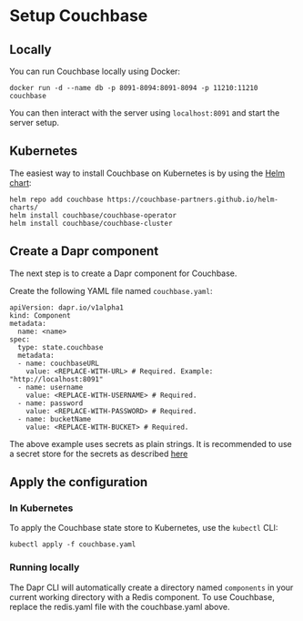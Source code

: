 # Setup Couchbase 

## Locally

You can run Couchbase locally using Docker:

```
docker run -d --name db -p 8091-8094:8091-8094 -p 11210:11210 couchbase
```

You can then interact with the server using `localhost:8091` and start the server setup.

## Kubernetes

The easiest way to install Couchbase on Kubernetes is by using the [Helm chart](https://github.com/couchbase-partners/helm-charts#deploying-for-development-quick-start):

```
helm repo add couchbase https://couchbase-partners.github.io/helm-charts/
helm install couchbase/couchbase-operator
helm install couchbase/couchbase-cluster
```

## Create a Dapr component

The next step is to create a Dapr component for Couchbase.

Create the following YAML file named `couchbase.yaml`:

```
apiVersion: dapr.io/v1alpha1
kind: Component
metadata:
  name: <name>
spec:
  type: state.couchbase
  metadata:
  - name: couchbaseURL
    value: <REPLACE-WITH-URL> # Required. Example: "http://localhost:8091"
  - name: username
    value: <REPLACE-WITH-USERNAME> # Required.
  - name: password
    value: <REPLACE-WITH-PASSWORD> # Required.
  - name: bucketName
    value: <REPLACE-WITH-BUCKET> # Required.
```

The above example uses secrets as plain strings. It is recommended to use a secret store for the secrets as described [here](../../concepts/secrets/README.md)


## Apply the configuration

### In Kubernetes

To apply the Couchbase state store to Kubernetes, use the `kubectl` CLI:

```
kubectl apply -f couchbase.yaml
```

### Running locally

The Dapr CLI will automatically create a directory named `components` in your current working directory with a Redis component.
To use Couchbase, replace the redis.yaml file with the couchbase.yaml above.
